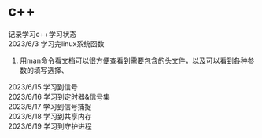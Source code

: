 # c++
记录学习c++学习状态  
2023/6/3 学习完linux系统函数  
1. 用man命令看文档可以很方便查看到需要包含的头文件，以及可以看到各种参数的填写选择、

2023/6/15 学习到信号  
2023/6/16 学习到定时器&信号集  
2023/6/17 学习到信号捕捉  
2023/6/18 学习到共享内存  
2023/6/19 学习到守护进程  

